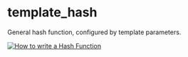 # template_hash
General hash function, configured by template parameters.

[![How to write a Hash Function](http://img.youtube.com/vi/xrLNoduAZfM/0.jpg)](https://www.youtube.com/watch?v=xrLNoduAZfM "How to write a Hash Function")
